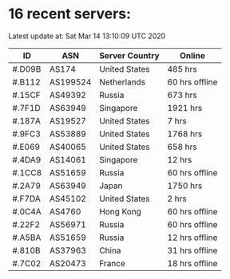 # 16 recent servers:

Latest update at: Sat Mar 14 13:10:09 UTC 2020

| ID | ASN | Server Country | Online |
| -- | --- | -------------- | ------ |
| #.D09B | AS174 | United States | 485 hrs |
| #.B112 | AS199524 | Netherlands | 60 hrs offline |
| #.15CF | AS49392 | Russia | 673 hrs |
| #.7F1D | AS63949 | Singapore | 1921 hrs |
| #.187A | AS19527 | United States | 7 hrs |
| #.9FC3 | AS53889 | United States | 1768 hrs |
| #.E069 | AS40065 | United States | 658 hrs |
| #.4DA9 | AS14061 | Singapore | 12 hrs |
| #.1CC8 | AS51659 | Russia | 60 hrs offline |
| #.2A79 | AS63949 | Japan | 1750 hrs |
| #.F7DA | AS45102 | United States | 2 hrs |
| #.0C4A | AS4760 | Hong Kong | 60 hrs offline |
| #.22F2 | AS56971 | Russia | 60 hrs offline |
| #.A5BA | AS51659 | Russia | 12 hrs offline |
| #.810B | AS37963 | China | 31 hrs offline |
| #.7C02 | AS20473 | France | 18 hrs offline |

